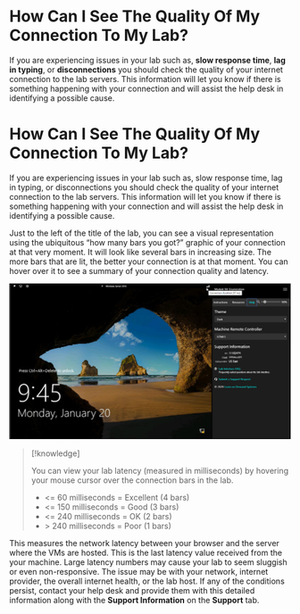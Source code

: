 # How Can I See The Quality Of My Connection To My Lab?

If you are experiencing issues in your lab such as, **slow response time**, **lag in typing**, or **disconnections** you should check the quality of your internet connection to the lab servers. This information will let you know if there is something happening with your connection and will assist the help desk in identifying a possible cause.

# How Can I See The Quality Of My Connection To My Lab?

If you are experiencing issues in your lab such as, slow response time, lag in typing, or disconnections you should check the quality of your internet connection to the lab servers. This information will let you know if there is something happening with your connection and will assist the help desk in identifying a possible cause.

Just to the left of the title of the lab, you can see a visual representation using the ubiquitous “how many bars you got?” graphic of your connection at that very moment. It will look like several bars in increasing size. The more bars that are lit, the better your connection is at that moment. You can hover over it to see a summary of your connection quality and latency. 

![Screenshot showing location of Quality indicator.](../images/IDLxConnectionIndicator.png "Connection Quality Indicator")

>[!knowledge] 
>
> You can view your lab latency (measured in milliseconds) by hovering your mouse cursor over the connection bars in the lab. 
>
>- <= 60 milliseconds = Excellent (4 bars)
>- <= 150 milliseconds = Good (3 bars)
>- <= 240 milliseconds = OK (2 bars)
>- \> 240 milliseconds = Poor (1 bars)

This measures the network latency between your browser and the server where the VMs are hosted. This is the last latency value received from the your machine. Large latency numbers may cause your lab to seem sluggish or even non-responsive. The issue may be with your network, internet provider, the overall internet health, or the lab host. If any of the conditions persist, contact your help desk and provide them with this detailed information along with the **Support Information** on the **Support** tab.